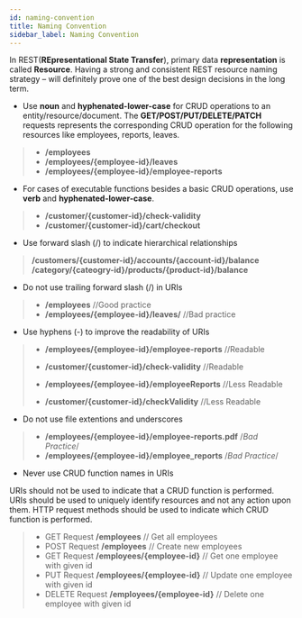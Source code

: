 ```yaml
---
id: naming-convention
title: Naming Convention
sidebar_label: Naming Convention
---
```


In REST(**REpresentational State Transfer**), primary data **representation** is called **Resource**. Having a strong and consistent REST resource naming strategy – will definitely prove one of the best design decisions in the long term.

* Use **noun** and **hyphenated-lower-case** for CRUD operations to an entity/resource/document. The **GET/POST/PUT/DELETE/PATCH** requests represents the corresponding CRUD operation for the following resources like employees, reports, leaves.
  
> * **/employees**
> * **/employees/{employee-id}/leaves**
> * **/employees/{employee-id}/employee-reports**

* For cases of executable functions besides a basic CRUD operations, use **verb** and **hyphenated-lower-case**.

> * **/customer/{customer-id}/check-validity**
> * **/customer/{customer-id}/cart/checkout**

* Use forward slash (/) to indicate hierarchical relationships
  
> **/customers/{customer-id}/accounts/{account-id}/balance**
> **/category/{cateogry-id}/products/{product-id}/balance**

* Do not use trailing forward slash (/) in URIs

> * **/employees** //Good practice
> * **/employees/{employee-id}/leaves/** //Bad practice

* Use hyphens (-) to improve the readability of URIs
  
> * **/employees/{employee-id}/employee-reports** //Readable
> * **/customer/{customer-id}/check-validity** //Readable
>
> * **/employees/{employee-id}/employeeReports** //Less Readable
> * **/customer/{customer-id}/checkValidity** //Less Readable

* Do not use file extentions and underscores

> * **/employees/{employee-id}/employee-reports.pdf** /*Bad Practice*/
> * **/employees/{employee-id}/employee_reports** /*Bad Practice*/

* Never use CRUD function names in URIs
  
URIs should not be used to indicate that a CRUD function is performed. URIs should be used to uniquely identify resources and not any action upon them. HTTP request methods should be used to indicate which CRUD function is performed.

> * GET Request  **/employees** // Get all employees
> * POST Request  **/employees** // Create new employees
> * GET Request  **/employees/{employee-id}** // Get one employee with given id
> * PUT Request  **/employees/{employee-id}** // Update one employee with given id
> * DELETE Request  **/employees/{employee-id}** // Delete one employee with given id